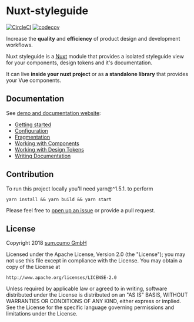 # Nuxt-styleguide

[![CircleCI](https://circleci.com/gh/sumcumo/nuxt-styleguide/tree/master.svg?style=shield)](https://circleci.com/gh/sumcumo/nuxt-styleguide/tree/master)
[![codecov](https://codecov.io/gh/sumcumo/nuxt-styleguide/branch/master/graph/badge.svg)](https://codecov.io/gh/sumcumo/nuxt-styleguide)

Increase the **quality** and **efficiency** of product design and development workflows.

Nuxt styleguide is a [Nuxt](https://github.com/nuxt/nuxt.js) module that provides a isolated styleguide view for your components, design tokens and it's documentation.

It can live **inside your nuxt project** or as **a standalone library** that provides your Vue components.

## Documentation

See [demo and documentation website](https://sumcumo.github.io/nuxt-styleguide/):

* [Getting started](demo/docs/docs/getting-started.md)
* [Configuration](./demo/docs/docs/configuration.md)
* [Fragmentation](./demo/docs/docs/packages.md)
* [Working with Components](./demo/docs/docs/working-with-components.md)
* [Working with Design Tokens](./demo/docs/docs/working-with-design-tokens.md)
* [Writing Documentation](./demo/docs/docs/writing-documentation.md)

## Contribution

To run this project locally you'll need yarn@^1.5.1. to perform

`yarn install && yarn build && yarn start`

Please feel free to [open up an issue](https://github.com/sumcumo/nuxt-styleguide/issues/new) or provide a pull request.

## License

Copyright 2018 [sum.cumo GmbH](https://www.sumcumo.com/)

Licensed under the Apache License, Version 2.0 (the "License");
you may not use this file except in compliance with the License.
You may obtain a copy of the License at

    http://www.apache.org/licenses/LICENSE-2.0

Unless required by applicable law or agreed to in writing, software
distributed under the License is distributed on an "AS IS" BASIS,
WITHOUT WARRANTIES OR CONDITIONS OF ANY KIND, either express or implied.
See the License for the specific language governing permissions and
limitations under the License.
